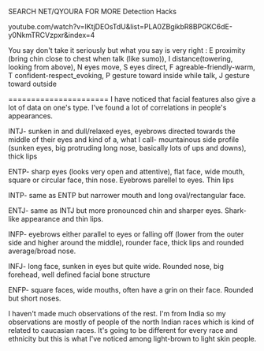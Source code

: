 SEARCH NET/QYOURA FOR MORE
Detection Hacks


youtube.com/watch?v=lKtjDEOsTdU&list=PLA0ZBgikbR8BPGKC6dE-y0NkmTRCVzpxr&index=4


You say don't take it seriously but what you say is very right :  E proximity (bring chin close to chest when talk (like sumo)), I distance(towering, looking from above), N eyes move, S eyes direct, F agreable-friendly-warm, T confident-respect_evoking, P gesture toward inside while talk, J gesture toward outside

======================
I have noticed that facial features also give a lot of data on one's type. I've found a lot of correlations in people's appearances. 

INTJ- sunken in and dull/relaxed eyes, eyebrows directed towards the middle of their eyes and kind of a, what I call- mountainous side profile (sunken eyes, big protruding long nose, basically lots of ups and downs), thick lips

ENTP- sharp eyes (looks very open and attentive), flat face, wide mouth, square or circular face, thin nose. Eyebrows parellel to eyes. Thin lips

INTP- same as ENTP but narrower mouth and long oval/rectangular face. 

ENTJ- same as INTJ but more pronounced chin and sharper eyes. Shark-like appearance and thin lips.

INFP- eyebrows either parallel to eyes or falling off (lower from the outer side and higher around the middle), rounder face, thick lips and rounded average/broad nose.

INFJ- long face, sunken in eyes but quite wide. Rounded nose, big forehead, well defined facial bone structure

ENFP- square faces, wide mouths, often have a grin on their face. Rounded but short noses.

I haven't made much observations of the rest. I'm from India so my observations are mostly of people of the north Indian races which is kind of related to caucasian races. It's going to be different for every race and ethnicity but this is what I've noticed among light-brown to light skin people.


